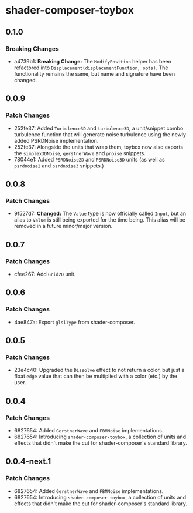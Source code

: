 # shader-composer-toybox

## 0.1.0

### Breaking Changes

- a4739b1: **Breaking Change:** The `ModifyPosition` helper has been refactored into `Displacement(displacementFunction, opts)`. The functionality remains the same, but name and signature have been changed.

## 0.0.9

### Patch Changes

- 252fe37: Added `Turbulence3D` and `turbulence3D`, a unit/snippet combo turbulence function that will generate noise turbulence using the newly added PSRDNoise implementation.
- 252fe37: Alongside the units that wrap them, toybox now also exports the `simplex3DNoise`, `gerstnerWave` and `pnoise` snippets.
- 78044e1: Added `PSRDNoise2D` and `PSRDNoise3D` units (as well as `psrdnoise2` and `psrdnoise3` snippets.)

## 0.0.8

### Patch Changes

- 9f527d7: **Changed:** The `Value` type is now officially called `Input`, but an alias to `Value` is still being exported for the time being. This alias will be removed in a future minor/major version.

## 0.0.7

### Patch Changes

- cfee267: Add `Grid2D` unit.

## 0.0.6

### Patch Changes

- 4ae847a: Export `glslType` from shader-composer.

## 0.0.5

### Patch Changes

- 23e4c40: Upgraded the `Dissolve` effect to not return a color, but just a float `edge` value that can then be multiplied with a color (etc.) by the user.

## 0.0.4

### Patch Changes

- 6827654: Added `GerstnerWave` and `FBMNoise` implementations.
- 6827654: Introducing `shader-composer-toybox`, a collection of units and effects that didn't make the cut for shader-composer's standard library.

## 0.0.4-next.1

### Patch Changes

- 6827654: Added `GerstnerWave` and `FBMNoise` implementations.
- 6827654: Introducing `shader-composer-toybox`, a collection of units and effects that didn't make the cut for shader-composer's standard library.
